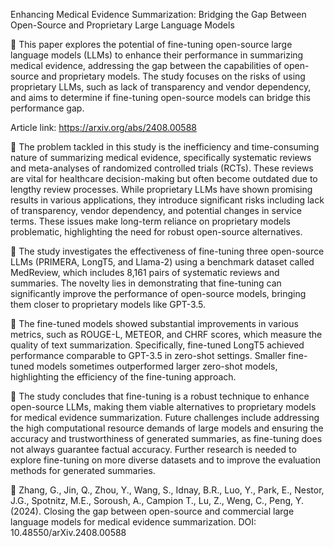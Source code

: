 Enhancing Medical Evidence Summarization: Bridging the Gap Between Open-Source and Proprietary Large Language Models

📌 This paper explores the potential of fine-tuning open-source large language models (LLMs) to enhance their performance in summarizing medical evidence, addressing the gap between the capabilities of open-source and proprietary models. The study focuses on the risks of using proprietary LLMs, such as lack of transparency and vendor dependency, and aims to determine if fine-tuning open-source models can bridge this performance gap.

Article link: https://arxiv.org/abs/2408.00588

🔹 The problem tackled in this study is the inefficiency and time-consuming nature of summarizing medical evidence, specifically systematic reviews and meta-analyses of randomized controlled trials (RCTs). These reviews are vital for healthcare decision-making but often become outdated due to lengthy review processes. While proprietary LLMs have shown promising results in various applications, they introduce significant risks including lack of transparency, vendor dependency, and potential changes in service terms. These issues make long-term reliance on proprietary models problematic, highlighting the need for robust open-source alternatives.

🔹 The study investigates the effectiveness of fine-tuning three open-source LLMs (PRIMERA, LongT5, and Llama-2) using a benchmark dataset called MedReview, which includes 8,161 pairs of systematic reviews and summaries. The novelty lies in demonstrating that fine-tuning can significantly improve the performance of open-source models, bringing them closer to proprietary models like GPT-3.5.

🔹 The fine-tuned models showed substantial improvements in various metrics, such as ROUGE-L, METEOR, and CHRF scores, which measure the quality of text summarization. Specifically, fine-tuned LongT5 achieved performance comparable to GPT-3.5 in zero-shot settings. Smaller fine-tuned models sometimes outperformed larger zero-shot models, highlighting the efficiency of the fine-tuning approach.

🔹 The study concludes that fine-tuning is a robust technique to enhance open-source LLMs, making them viable alternatives to proprietary models for medical evidence summarization. Future challenges include addressing the high computational resource demands of large models and ensuring the accuracy and trustworthiness of generated summaries, as fine-tuning does not always guarantee factual accuracy. Further research is needed to explore fine-tuning on more diverse datasets and to improve the evaluation methods for generated summaries.

📑 Zhang, G., Jin, Q., Zhou, Y., Wang, S., Idnay, B.R., Luo, Y., Park, E., Nestor, J.G., Spotnitz, M.E., Soroush, A., Campion T., Lu, Z., Weng, C., Peng, Y. (2024).  Closing the gap between open-source and commercial large language models for medical evidence summarization. DOI: 10.48550/arXiv.2408.00588